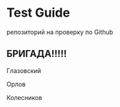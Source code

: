 # Test Guide 
репозиторий на проверку по Github 

## БРИГАДА!!!!!

Глазовский 

Орлов 

Колесников 
